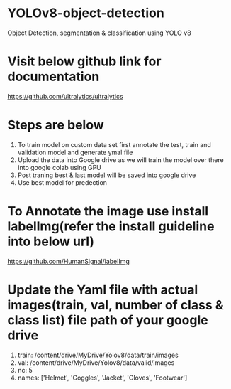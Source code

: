 # YOLOv8-object-detection
Object Detection, segmentation &amp; classification using YOLO v8

# Visit below github link for documentation
https://github.com/ultralytics/ultralytics

# Steps are below
1) To train model on custom data set first annotate the test, train and validation model and generate ymal file
2) Upload the data into Google drive as we will train the model over there into google colab using GPU
3) Post traning best & last model will be saved into google drive
4) Use best model for predection

# To Annotate the image use install labelImg(refer the install guideline into below url)
https://github.com/HumanSignal/labelImg

# Update the Yaml file with actual images(train, val, number of class & class list) file path of your google drive
1) train: /content/drive/MyDrive/Yolov8/data/train/images
2) val: /content/drive/MyDrive/Yolov8/data/valid/images
3) nc: 5
4) names: ['Helmet', 'Goggles', 'Jacket', 'Gloves', 'Footwear']


